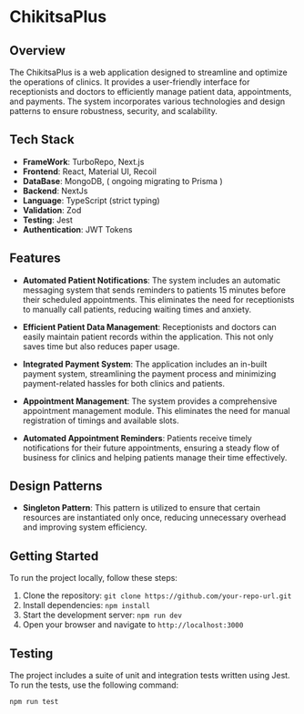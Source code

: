 # ChikitsaPlus

## Overview

The ChikitsaPlus is a web application designed to streamline and optimize the operations of clinics. It provides a user-friendly interface for receptionists and doctors to efficiently manage patient data, appointments, and payments. The system incorporates various technologies and design patterns to ensure robustness, security, and scalability.

## Tech Stack
- **FrameWork**: TurboRepo, Next.js
- **Frontend**: React, Material UI, Recoil
- **DataBase**: MongoDB, ( ongoing migrating to Prisma )
- **Backend**: NextJs
- **Language**: TypeScript (strict typing)
- **Validation**: Zod
- **Testing**: Jest
- **Authentication**: JWT Tokens

## Features

- **Automated Patient Notifications**: The system includes an automatic messaging system that sends reminders to patients 15 minutes before their scheduled appointments. This eliminates the need for receptionists to manually call patients, reducing waiting times and anxiety.

- **Efficient Patient Data Management**: Receptionists and doctors can easily maintain patient records within the application. This not only saves time but also reduces paper usage.

- **Integrated Payment System**: The application includes an in-built payment system, streamlining the payment process and minimizing payment-related hassles for both clinics and patients.

- **Appointment Management**: The system provides a comprehensive appointment management module. This eliminates the need for manual registration of timings and available slots.

- **Automated Appointment Reminders**: Patients receive timely notifications for their future appointments, ensuring a steady flow of business for clinics and helping patients manage their time effectively.

## Design Patterns

- **Singleton Pattern**: This pattern is utilized to ensure that certain resources are instantiated only once, reducing unnecessary overhead and improving system efficiency.

## Getting Started

To run the project locally, follow these steps:

1. Clone the repository: `git clone https://github.com/your-repo-url.git`
2. Install dependencies: `npm install`
3. Start the development server: `npm run dev`
4. Open your browser and navigate to `http://localhost:3000`

## Testing

The project includes a suite of unit and integration tests written using Jest. To run the tests, use the following command:

```bash
npm run test
